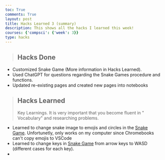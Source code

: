 ```yaml
---
toc: True
comments: True
layout: post
title: Hacks Learned 3 (summary)
description: This shows all the hacks I learned this week!
courses: {'compsci': {'week': 3}}
type: hacks
---
```


> ## Hacks Done
- Customized Snake Game (More information in Hacks Learned).
- Used ChatGPT for questions regarding the Snake Games procedure and functions.
- Updated re-existing pages and created new pages into notebooks

> ## Hacks Learned
> Key Learnings.  It is very important that you become fluent in " Vocabulary" and researching problems.

- Learned to change snake image to emojis and circles in the [Snake Game](http://localhost:4200/student//2023/08/31/Snake_Game.html). Unfortunetly, only works on my computer since Chromebooks can't copy emojis to VSCode
- Learned to change keys in [Snake Game](http://localhost:4200/student//2023/08/31/Snake_Game.html) from arrow keys to WASD (different cases for each key).
- 